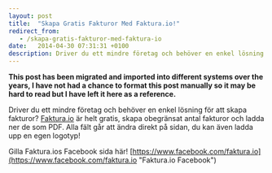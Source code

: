```yaml
---
layout: post
title:  "Skapa Gratis Fakturor Med Faktura.io!"
redirect_from:
   - /skapa-gratis-fakturor-med-faktura-io
date:   2014-04-30 07:31:31 +0100
description: Driver du ett mindre företag och behöver en enkel lösning för att skapa fakturor? Faktura.io är helt gratis, skapa obegränsat a...
---
```


**This post has been migrated and imported into different systems over the years, I have not had a chance to format this post manually so it may be hard to read but I have left it here as a reference.**

Driver du ett mindre företag och behöver en enkel lösning för att skapa fakturor? [Faktura.io](http://Faktura.io "Faktura.io") är helt gratis, skapa obegränsat antal fakturor och ladda ner de som PDF. Alla fält går att ändra direkt på sidan, du kan även ladda upp en egen logotyp!  
  
 Gilla Faktura.ios Facebook sida här! [https://www.facebook.com/faktura.io](https://www.facebook.com/faktura.io "Faktura.io Facebook")